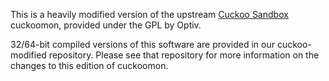 This is a heavily modified version of the upstream [Cuckoo Sandbox](http://www.cuckoosandbox.org) cuckoomon, provided under the GPL by Optiv.

32/64-bit compiled versions of this software are provided in our cuckoo-modified repository.
Please see that repository for more information on the changes to this edition of cuckoomon.
